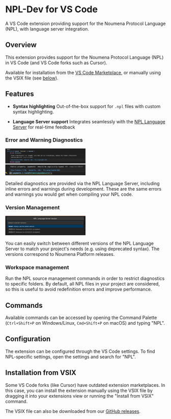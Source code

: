 # NPL-Dev for VS Code

A VS Code extension providing support for the Noumena Protocol Language (NPL), with language server integration.

## Overview

This extension provides support for the Noumena Protocol Language (NPL) in VS Code (and VS Code forks such as Cursor).

Available for installation from the
[VS Code Marketplace](https://marketplace.visualstudio.com/items?itemName=noumenadigital.npl-dev-vscode-extension), or
manually using the VSIX file (see [below](#installation-from-vsix)).

## Features

- **Syntax highlighting** Out-of-the-box support for `.npl` files with custom syntax highlighting.

- **Language Server support** Integrates seamlessly with the
  [NPL Language Server](https://github.com/NoumenaDigital/npl-language-server) for real-time feedback

### Error and Warning Diagnostics

<img src="img/error.png" alt="Error Example" width="50%" />
<img src="img/warning.png" alt="Warning Example" width="50%" />

Detailed diagnostics are provided via the NPL Language Server, including inline errors and warnings during development.
These are the same errors and warnings you would get when compiling your NPL code.

### Version Management

<img alt="Selecting the language server version" src="img.png" width="50%"/>

You can easily switch between different versions of the NPL Language Server to match your project's needs (e.g. using
deprecated syntax). The versions correspond to Noumena Platform releases.

### Workspace management

Run the NPL source management commands in order to restrict diagnostics to specific folders. By default, all NPL files
in your project are considered, so this is useful to avoid redefinition errors and improve performance.

## Commands

Available commands can be accessed by opening the Command Palette (`Ctrl+Shift+P` on Windows/Linux, `Cmd+Shift+P` on
macOS) and typing "NPL".

## Configuration

The extension can be configured through the VS Code settings. To find NPL-specific settings, open the settings and
search for "NPL".

## Installation from VSIX

Some VS Code forks (like Cursor) have outdated extension marketplaces. In this case, you can install the extension
manually using the VSIX file by dragging it into your extensions view or running the "Install from VSIX" command.

The VSIX file can also be downloaded from our
[GitHub releases](https://github.com/NoumenaDigital/npl-vscode-extension/releases).
